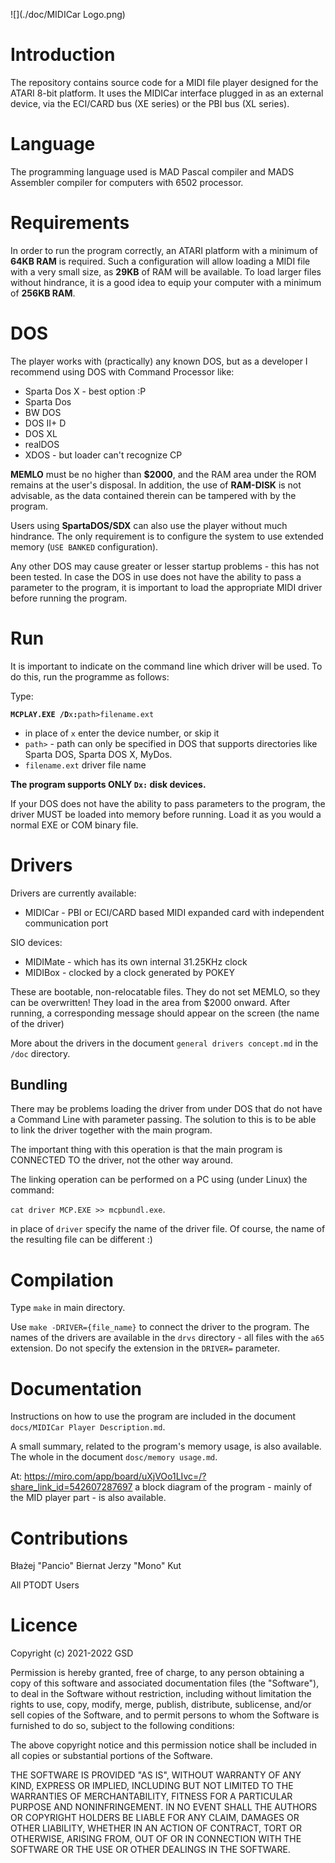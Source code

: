 ![](./doc/MIDICar Logo.png)

# Introduction

The repository contains source code for a MIDI file player designed for the ATARI 8-bit platform.
It uses the MIDICar interface plugged in as an external device, via the ECI/CARD bus (XE series) or the PBI bus (XL series).

# Language

The programming language used is MAD Pascal compiler and MADS Assembler compiler for computers with 6502 processor.

# Requirements

In order to run the program correctly, an ATARI platform with a minimum of **64KB RAM** is required. Such a configuration will allow loading a MIDI file with a very small size, as **29KB** of RAM will be available. To load larger files without hindrance, it is a good idea to equip your computer with a minimum of **256KB RAM**.

# DOS

The player works with (practically) any known DOS, but as a developer I recommend using DOS  with Command Processor like:

- Sparta Dos X - best option :P
- Sparta Dos
- BW DOS
- DOS II+ D
- DOS XL
- realDOS
- XDOS - but loader can't recognize CP

**MEMLO** must be no higher than **$2000**, and the RAM area under the ROM remains at the user's disposal.
In addition, the use of **RAM-DISK** is not advisable, as the data contained therein can be tampered with by the program.

Users using **SpartaDOS/SDX** can also use the player without much hindrance. The only requirement is to configure the system to use extended memory (`USE BANKED` configuration).

Any other DOS may cause greater or lesser startup problems - this has not been tested.
In case the DOS in use does not have the ability to pass a parameter to the program, it is important to load the appropriate MIDI driver before running the program.

# Run

It is important to indicate on the command line which driver will be used. To do this, run the programme as follows:

Type:

**`MCPLAY.EXE /D`**`x`**`:`**`path>filename.ext`

- in place of `x` enter the device number, or skip it
- `path>` - path can only be specified in DOS that supports directories like Sparta DOS, Sparta DOS X, MyDos.
- `filename.ext` driver file name

**The program supports ONLY `Dx:` disk devices.**

If your DOS does not have the ability to pass parameters to the program, the driver MUST be loaded into memory before running. Load it as you would a normal EXE or COM binary file.

# Drivers

Drivers are currently available:

- MIDICar - PBI or ECI/CARD based MIDI expanded card with independent communication port

SIO devices:

- MIDIMate - which has its own internal 31.25KHz clock
- MIDIBox - clocked by a clock generated by POKEY

These are bootable, non-relocatable files. They do not set MEMLO, so they can be overwritten!
They load in the area from $2000 onward. After running, a corresponding message should appear on the screen (the name of the driver)

More about the drivers in the document `general drivers concept.md` in the `/doc` directory.

## Bundling

There may be problems loading the driver from under DOS that do not have a Command Line with parameter passing. The solution to this is to be able to link the driver together with the main program.

The important thing with this operation is that the main program is CONNECTED TO the driver, not the other way around.

The linking operation can be performed on a PC using (under Linux) the command:

`cat driver MCP.EXE >> mcpbundl.exe`.

in place of `driver` specify the name of the driver file. Of course, the name of the resulting file can be different :)

# Compilation

Type `make` in main directory.

Use `make -DRIVER={file_name}` to connect the driver to the program.
The names of the drivers are available in the `drvs` directory - all files with the `a65` extension.
Do not specify the extension in the `DRIVER=` parameter.

# Documentation

Instructions on how to use the program are included in the document `docs/MIDICar Player Description.md`.

A small summary, related to the program's memory usage, is also available. The whole in the document `dosc/memory usage.md`.

At: https://miro.com/app/board/uXjVOo1LIvc=/?share_link_id=542607287697 a block diagram of the program - mainly of the MID player part - is also available.

# Contributions

Błażej "Pancio" Biernat
Jerzy "Mono" Kut

All PTODT Users

# Licence

Copyright (c) 2021-2022 GSD

Permission is hereby granted, free of charge, to any person obtaining a copy
of this software and associated documentation files (the "Software"), to deal
in the Software without restriction, including without limitation the rights
to use, copy, modify, merge, publish, distribute, sublicense, and/or sell
copies of the Software, and to permit persons to whom the Software is
furnished to do so, subject to the following conditions:

The above copyright notice and this permission notice shall be included in all
copies or substantial portions of the Software.

THE SOFTWARE IS PROVIDED "AS IS", WITHOUT WARRANTY OF ANY KIND, EXPRESS OR
IMPLIED, INCLUDING BUT NOT LIMITED TO THE WARRANTIES OF MERCHANTABILITY,
FITNESS FOR A PARTICULAR PURPOSE AND NONINFRINGEMENT. IN NO EVENT SHALL THE
AUTHORS OR COPYRIGHT HOLDERS BE LIABLE FOR ANY CLAIM, DAMAGES OR OTHER
LIABILITY, WHETHER IN AN ACTION OF CONTRACT, TORT OR OTHERWISE, ARISING FROM,
OUT OF OR IN CONNECTION WITH THE SOFTWARE OR THE USE OR OTHER DEALINGS IN THE
SOFTWARE.